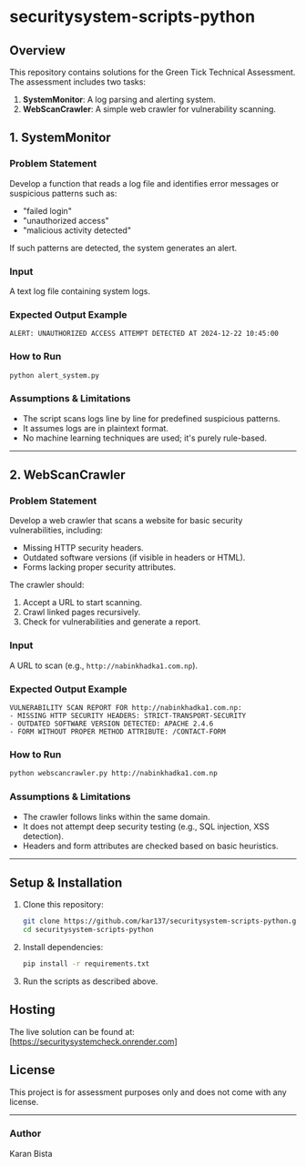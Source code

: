 # securitysystem-scripts-python

## Overview
This repository contains solutions for the Green Tick Technical Assessment. The assessment includes two tasks:
1. **SystemMonitor**: A log parsing and alerting system.
2. **WebScanCrawler**: A simple web crawler for vulnerability scanning.

## 1. SystemMonitor
### Problem Statement
Develop a function that reads a log file and identifies error messages or suspicious patterns such as:
- "failed login"
- "unauthorized access"
- "malicious activity detected"

If such patterns are detected, the system generates an alert.

### Input
A text log file containing system logs.

### Expected Output Example
```
ALERT: UNAUTHORIZED ACCESS ATTEMPT DETECTED AT 2024-12-22 10:45:00
```

### How to Run
```bash
python alert_system.py
```

### Assumptions & Limitations
- The script scans logs line by line for predefined suspicious patterns.
- It assumes logs are in plaintext format.
- No machine learning techniques are used; it's purely rule-based.

---

## 2. WebScanCrawler
### Problem Statement
Develop a web crawler that scans a website for basic security vulnerabilities, including:
- Missing HTTP security headers.
- Outdated software versions (if visible in headers or HTML).
- Forms lacking proper security attributes.

The crawler should:
1. Accept a URL to start scanning.
2. Crawl linked pages recursively.
3. Check for vulnerabilities and generate a report.

### Input
A URL to scan (e.g., `http://nabinkhadka1.com.np`).

### Expected Output Example
```
VULNERABILITY SCAN REPORT FOR http://nabinkhadka1.com.np:
- MISSING HTTP SECURITY HEADERS: STRICT-TRANSPORT-SECURITY
- OUTDATED SOFTWARE VERSION DETECTED: APACHE 2.4.6
- FORM WITHOUT PROPER METHOD ATTRIBUTE: /CONTACT-FORM
```

### How to Run
```bash
python webscancrawler.py http://nabinkhadka1.com.np
```

### Assumptions & Limitations
- The crawler follows links within the same domain.
- It does not attempt deep security testing (e.g., SQL injection, XSS detection).
- Headers and form attributes are checked based on basic heuristics.

---

## Setup & Installation
1. Clone this repository:
   ```bash
   git clone https://github.com/kar137/securitysystem-scripts-python.git
   cd securitysystem-scripts-python
   ```
2. Install dependencies:
   ```bash
   pip install -r requirements.txt
   ```
3. Run the scripts as described above.

## Hosting
The live solution can be found at: [https://securitysystemcheck.onrender.com]

## License
This project is for assessment purposes only and does not come with any license.

---

### Author
Karan Bista
